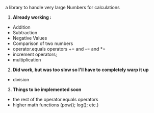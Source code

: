 a library to handle very large Numbers for calculations

 1. **Already working :**
  * Addition
  * Subtraction
  * Negative Values
  * Comparison of two numbers
  * operator.equals operators += and -= and *= 
  * increment operators;
  * multiplication
  
 2. **Did work, but was too slow so I'll have to completely warp it up**
  * division
  
 3. **Things to be implemented soon** 
  * the rest of the operator.equals operators
  * higher math functions (pow(); log(); etc.)
